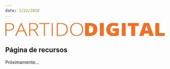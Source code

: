 ```yaml
---
date: 1/22/2018
---
```


![Alt text](./assets/img/logo_horizontal.svg)

## Página de recursos

Próximamente...
